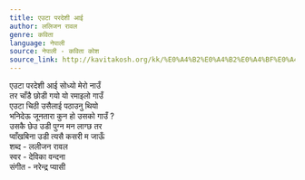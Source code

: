 ```yaml
---
title: एउटा परदेशी आई
author: ललिजन रावल
genre: कविता
language: नेपाली
source: नेपाली - कविता कोश
source_link: http://kavitakosh.org/kk/%E0%A4%B2%E0%A4%B2%E0%A4%BF%E0%A4%9C%E0%A4%A8_%E0%A4%B0%E0%A4%BE%E0%A4%B5%E0%A4%B2
---
```


एउटा परदेशी आई सोध्यो मेरो नाउँ  
तर चाँडै छोडी गयो यो रमाइलो गाउँ  
एउटा चिठी उसैलाई पठाउनु थियो  
भनिदेऊ जूनतारा कुन हो उसको गाउँ ?  
उसकै छेउ उडी पुग्न मन लाग्छ तर  
प्वाँखबिना उडी त्यसै कसरी म जाऊँ  
शब्द - ललीजन रावल  
स्वर - देविका वन्दना  
संगीत - नरेन्द्र प्यासी
